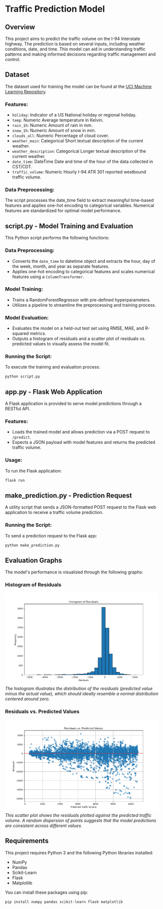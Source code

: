 # Traffic Prediction Model

## Overview
This project aims to predict the traffic volume on the I-94 Interstate highway. The prediction is based on several inputs, including weather conditions, date, and time. This model can aid in understanding traffic patterns and making informed decisions regarding traffic management and control.

## Dataset
The dataset used for training the model can be found at the [UCI Machine Learning Repository](https://archive.ics.uci.edu/dataset/492/metro+interstate+traffic+volume).

### Features:
- `holiday`: Indicator of a US National holiday or regional holiday.
- `temp`: Numeric Average temperature in Kelvin.
- `rain_1h`: Numeric Amount of rain in mm.
- `snow_1h`: Numeric Amount of snow in mm.
- `clouds_all`: Numeric Percentage of cloud cover.
- `weather_main`: Categorical Short textual description of the current weather.
- `weather_description`: Categorical Longer textual description of the current weather.
- `date_time`: DateTime Date and time of the hour of the data collected in CST/CDT.
- `traffic_volume`: Numeric Hourly I-94 ATR 301 reported westbound traffic volume.

### Data Preprocessing:
The script processes the date_time field to extract meaningful time-based features and applies one-hot encoding to categorical variables. Numerical features are standardized for optimal model performance.

## script.py - Model Training and Evaluation
This Python script performs the following functions:

### Data Preprocessing:
- Converts the `date_time` to datetime object and extracts the hour, day of the week, month, and year as separate features.
- Applies one-hot encoding to categorical features and scales numerical features using a `ColumnTransformer`.

### Model Training:
- Trains a RandomForestRegressor with pre-defined hyperparameters.
- Utilizes a pipeline to streamline the preprocessing and training process.

### Model Evaluation:
- Evaluates the model on a held-out test set using RMSE, MAE, and R-squared metrics.
- Outputs a histogram of residuals and a scatter plot of residuals vs. predicted values to visually assess the model fit.

### Running the Script:
To execute the training and evaluation process:
```bash
python script.py
```
## app.py - Flask Web Application
A Flask application is provided to serve model predictions through a RESTful API.

### Features:
- Loads the trained model and allows prediction via a POST request to `/predict`.
- Expects a JSON payload with model features and returns the predicted traffic volume.

### Usage:
To run the Flask application:
```bash
flask run
```
## make_prediction.py - Prediction Request
A utility script that sends a JSON-formatted POST request to the Flask web application to receive a traffic volume prediction.

### Running the Script:
To send a prediction request to the Flask app:

```bash
python make_prediction.py
```
## Evaluation Graphs
The model's performance is visualized through the following graphs:

### Histogram of Residuals
![Histogram of Residuals](https://github.com/Saurabh24k/Traffic-Prediction-Model/blob/main/Histogram.png)
*The histogram illustrates the distribution of the residuals (predicted value minus the actual value), which should ideally resemble a normal distribution centered around zero.*

### Residuals vs. Predicted Values
![Residuals vs. Predicted Values](https://github.com/Saurabh24k/Traffic-Prediction-Model/blob/main/RvP.png)
*This scatter plot shows the residuals plotted against the predicted traffic volume. A random dispersion of points suggests that the model predictions are consistent across different values.*

## Requirements
This project requires Python 3 and the following Python libraries installed:

- NumPy
- Pandas
- Scikit-Learn
- Flask
- Matplotlib

You can install these packages using pip:

```bash
pip install numpy pandas scikit-learn flask matplotlib
